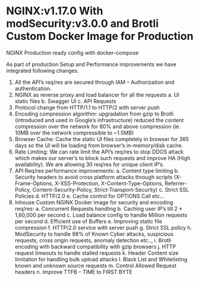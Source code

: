 # NGINX:v1.17.0 With modSecurity:v3.0.0 and Brotli Custom Docker Image for Production

NGINX Production ready config with docker-compose

As part of production Setup and Performance improvements we have integrated following changes.

1. All the API’s req/res are secured through IAM – Authorization and authentication.
2. NGINX as reverse proxy and load balancer for all the requests
   a. UI static files
   b. Swagger UI
   c. API Requests
3. Protocol change from HTTP/1.1 to HTTP/2 with server push
4. Encoding compression algorithm: upgradation from gzip to Brotli (introduced and used in Google’s infrastructure) reduced the content compression over the network for 80% and above compression (ie. 10MB over the network compressible to ~1.5MB)
5. Browser Cache: Cache the static UI files completely in browser for 365 days so the UI will be loading from browser’s in-memory/disk cache.
6. Rate Limiting: We can rate limit the API’s req/res to stop DDOS attack which makes our server’s to block such requests and improve HA (High availability). We are allowing 30 req/res for unique client IP’s.
7. API Req/res performance improvements:
   a. Content type limiting
   b. Security headers to avoid cross platform attacks through scripts (X-Frame-Options, X-XSS-Protection, X-Content-Type-Options, Referrer-Policy, Content-Security-Policy, Strict-Transport-Security)
   c. Strict SSL Policies
   d. HTTP/2.0
   e. Cache control for OPTIONS Call etc…
8. Inhouse Custom NGINX Docker image for security and encoding req/res:
   a. Concurrent Requests handling
   b. Caching user IP’s till 2 \* 1,60,000 per second
   c. Load balance config to handle Million requests per second
   d. Efficient use of Buffers
   e. Improving static file compression
   f. HTTP/2.0 service with server push
   g. Strict SSL policy
   h. ModSecurity to handle 98% of Known Cyber attacks, suspicious requests, cross origin requests, anomaly detection etc..,
   i. Brotli encoding with backward compatibility with gzip browsers
   j. HTTP request timeouts to handle stalled requests
   k. Header Content size limitation for handling bulk upload attacks
   l. Black List and Whitelisting known and unknown source requests
   m. Control Allowed Request headers
   n. Improve TTFB – TIME to FIRST BYTE

